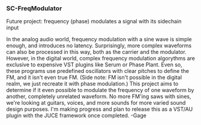 ### SC-FreqModulator

Future project: frequency (phase) modulates a signal with its sidechain input

In the analog audio world, frequency modulation with a sine wave is simple enough, and introduces no latency. Surprisingly, more complex waveforms can also be processed in this way, both as the carrier and the modulator. However, in the digital world, complex frequency modulation algorythms are exclusive to expensive VST plugins like Serum or Phase Plant. Even so, these programs use predefined oscillators with clear pitches to define the FM, and it isn't even true FM. (Side note: FM isn't possible in the digital realm, we just recreate it with phase modulation.) This project aims to determine if it even possible to modulate the frequency of one waveform by another, completely unrelated waveform. No more FM'ing saws with sines, we're looking at guitars, voices, and more sounds for more varied sound design purposes. I'm making progress and plan to release this as a VST/AU plugin with the JUCE framework once completed.
-Gage
